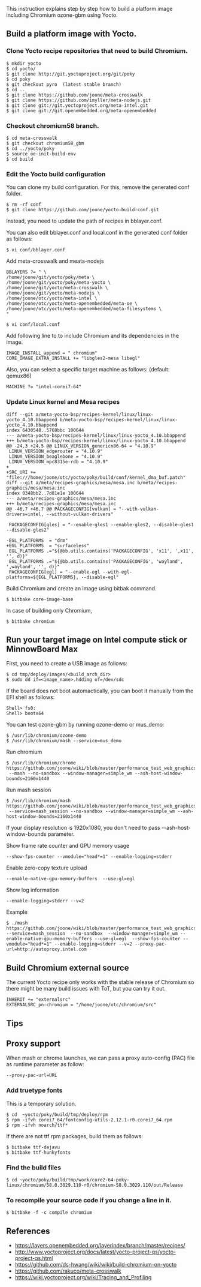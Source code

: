 This instruction explains step by step how to build a platform image including Chromium ozone-gbm using Yocto.

## Build a platform image with Yocto.
### Clone Yocto recipe repositories that need to build Chromium.
```
$ mkdir yocto
$ cd yocto/
$ git clone http://git.yoctoproject.org/git/poky
$ cd poky
$ git checkout pyro  (latest stable branch)
$ cd ..
$ git clone https://github.com/joone/meta-crosswalk
$ git clone https://github.com/imyller/meta-nodejs.git
$ git clone git://git.yoctoproject.org/meta-intel.git
$ git clone git://git.openembedded.org/meta-openembedded
```
### Checkout chromium58 branch.
```
$ cd meta-crosswalk
$ git checkout chromium58_gbm
$ cd ../yocto/poky
$ source oe-init-build-env
$ cd build
```
### Edit the Yocto build configuration
You can clone my build configuration. For this, remove the generated conf folder.
```
$ rm -rf conf
$ git clone https://github.com/joone/yocto-build-conf.git
```
Instead, you need to update the path of recipes in bblayer.conf.

You can also edit bblayer.conf and local.conf in the generated conf folder as follows:
```
$ vi conf/bblayer.conf
```
Add meta-crosswalk and meata-nodejs
```
BBLAYERS ?= " \
/home/joone/git/yocto/poky/meta \
/home/joone/git/yocto/poky/meta-yocto \
/home/joone/git/yocto/meta-crosswalk \
/home/joone/git/yocto/meta-nodejs \
/home/joone/otc/yocto/meta-intel \
/home/joone/otc/yocto/meta-openembedded/meta-oe \
/home/joone/otc/yocto/meta-openembedded/meta-filesystems \
"
```
```
$ vi conf/local.conf
```
Add following line to to include Chromium and its dependencies in the image.
```
IMAGE_INSTALL_append = " chromium"
CORE_IMAGE_EXTRA_INSTALL += "libgles2-mesa libegl"

```
Also, you can select a specific target machine as follows: (default: qemux86)
```
MACHINE ?= "intel-corei7-64"
```

### Update Linux kernel and Mesa recipes

```
diff --git a/meta-yocto-bsp/recipes-kernel/linux/linux-yocto_4.10.bbappend b/meta-yocto-bsp/recipes-kernel/linux/linux-yocto_4.10.bbappend
index 6430548..5768bbc 100644
--- a/meta-yocto-bsp/recipes-kernel/linux/linux-yocto_4.10.bbappend
+++ b/meta-yocto-bsp/recipes-kernel/linux/linux-yocto_4.10.bbappend
@@ -24,3 +24,5 @@ LINUX_VERSION_genericx86-64 = "4.10.9"
 LINUX_VERSION_edgerouter = "4.10.9"
 LINUX_VERSION_beaglebone = "4.10.9"
 LINUX_VERSION_mpc8315e-rdb = "4.10.9"
+
+SRC_URI += "file:///home/joone/otc/yocto/poky/build/conf/kernel_dma_buf.patch" 
diff --git a/meta/recipes-graphics/mesa/mesa.inc b/meta/recipes-graphics/mesa/mesa.inc
index 0348bb2..7d81e1e 100644
--- a/meta/recipes-graphics/mesa/mesa.inc
+++ b/meta/recipes-graphics/mesa/mesa.inc
@@ -46,7 +46,7 @@ PACKAGECONFIG[vulkan] = "--with-vulkan-drivers=intel, --without-vulkan-drivers"
 
 PACKAGECONFIG[gles] = "--enable-gles1 --enable-gles2, --disable-gles1 --disable-gles2"
 
-EGL_PLATFORMS  = "drm"
+EGL_PLATFORMS  = "surfaceless"
 EGL_PLATFORMS .="${@bb.utils.contains('PACKAGECONFIG', 'x11', ',x11', '', d)}"
 EGL_PLATFORMS .="${@bb.utils.contains('PACKAGECONFIG', 'wayland', ',wayland', '', d)}"
 PACKAGECONFIG[egl] = "--enable-egl --with-egl-platforms=${EGL_PLATFORMS}, --disable-egl"
```
Build Chromium and create an image using bitbak command.
```
$ bitbake core-image-base
```
In case of building only Chromium,
```
$ bitbake chromium
```

## Run your target image on Intel compute stick or MinnowBoard Max
First, you need to create a USB image as follows:
```
$ cd tmp/deploy/images/<build_arch_dir>
$ sudo dd if=<image_name>.hddimg of=/dev/sdc
```

If the board does not boot automactically, you can boot it manually from the EFI shell as follows:
```
Shell> fs0:
Shell> bootx64
```
You can test ozone-gbm by running ozone-demo or mus_demo:
```
$ /usr/lib/chromium/ozone-demo
$ /usr/lib/chromium/mash --service=mus_demo
```
Run chromium
```
$ /usr/lib/chromium/chrome https://github.com/joone/wiki/blob/master/performance_test_web_graphics.md
 --mash --no-sandbox --window-manager=simple_wm --ash-host-window-bounds=2160x1440

```
Run mash session
```
$ /usr/lib/chromium/mash https://github.com/joone/wiki/blob/master/performance_test_web_graphics.md
 --service=mash_session --no-sandbox --window-manager=simple_wm --ash-host-window-bounds=2160x1440
```
If your display resolution is 1920x1080, you don't need to pass --ash-host-window-bounds parameter.

Show frame rate counter and GPU memory usage
```
--show-fps-counter --vmodule="head*=1" --enable-logging=stderr
```
Enable zero-copy texture upload
```
--enable-native-gpu-memory-buffers  --use-gl=egl

```
Show log information
```
--enable-logging=stderr --v=2
```

Example
```
$ ./mash https://github.com/joone/wiki/blob/master/performance_test_web_graphics.md --service=mash_session  --no-sandbox  --window-manager=simple_wm --enable-native-gpu-memory-buffers --use-gl=egl  --show-fps-counter --vmodule="head*=1" --enable-logging=stderr --v=2 --proxy-pac-url=http://autoproxy.intel.com 
```
 
## Build Chromium external source
The current Yocto recipe only works with the stable release of Chromium so there might be many build issues with ToT, but you can try it out.
```
INHERIT += "externalsrc"
EXTERNALSRC_pn-chromium = "/home/joone/otc/chromium/src"
```

## Tips

## Proxy support
When mash or chrome launches, we can pass a proxy auto-config (PAC) file as runtime parameter as follow:
```
--proxy-pac-url=URL
```

### Add truetype fonts
This is a temporary solution.
```
$ cd  ~yocto/poky/build/tmp/deploy/rpm 
$ rpm -ifvh corei7_64/fontconfig-utils-2.12.1-r0.corei7_64.rpm
$ rpm -ifvh noarch/ttf*
```
If there are not ttf rpm packages, build them as follows:
```
$ bitbake ttf-dejavu
$ bitbake ttf-hunkyfonts
```
### Find the build files
```
$ cd ~yocto/poky/build/tmp/work/core2-64-poky-linux/chromium/58.0.3029.110-r0/chromium-58.0.3029.110/out/Release
```
### To recompile your source code if you change a line in it.
```
$ bitbake -f -c compile chromium
```

## References
* https://layers.openembedded.org/layerindex/branch/master/recipes/
* http://www.yoctoproject.org/docs/latest/yocto-project-qs/yocto-project-qs.html
* https://github.com/ds-hwang/wiki/wiki/build-chromium-on-yocto
* https://github.com/rakuco/meta-crosswalk
* https://wiki.yoctoproject.org/wiki/Tracing_and_Profiling


